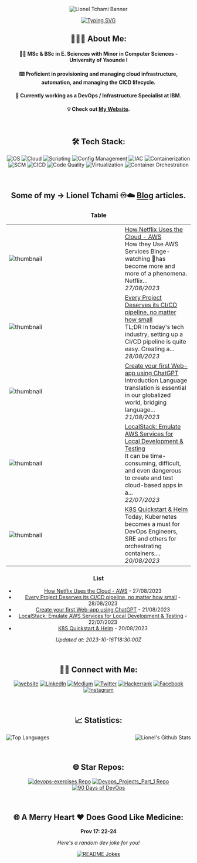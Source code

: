 <div align="center">

![Lionel Tchami Banner](https://res.cloudinary.com/dvdi2oaso/image/upload/v1670328710/GithubProfile/avento_mz8ci4.gif)

[![Typing SVG](https://readme-typing-svg.demolab.com?font=Josefin+Sans&size=30&duration=1500&pause=500&color=59C8BB&width=400&lines&height=50&lines=Hello,+Nice+to+Meet+you...%F0%9F%98%83;I+am+LIONEL+TCHAMI;DevOps+Consultant+@+IBM)](https://git.io/typing-svg)

## 👨🏻‍💻 About Me:

#### 👨‍🎓 MSc & BSc in E. Sciences with Minor in Computer Sciences - University of Yaounde I

#### ⌨️ Proficient in provisioning and managing cloud infrastructure, automation, and managing the CICD lifecycle.

#### 🌱 Currently working as a DevOps / Infrastructure Specialist at IBM.

#### 💡 Check out [My Website](https://softwaresennin.dev/).

&nbsp; &nbsp;
&nbsp; &nbsp;

## 🛠 Tech Stack:

![OS](https://img.shields.io/badge/OS-Linux%20%7C%20Windows%20%7C%20MacOS-red)
![Cloud](https://img.shields.io/badge/Cloud-AWS%20%7C%20Azure%20%7C%20GCP-blue)
![Scripting](https://img.shields.io/badge/Scripting-PowerShell%20%7C%20Shell-lemon)
![Config Management](https://img.shields.io/badge/Config%20Management-Ansible-black)
![IAC](https://img.shields.io/badge/IAC-Terraform-teal)
![Containerization](https://img.shields.io/badge/Containerization-Docker-azure)
![SCM](https://img.shields.io/badge/SCM-Github%20%7C%20BitBucket%20%7C%20GitLab-orange)
![CICD](https://img.shields.io/badge/CICD-Jenkins%20%7C%20Azure%20DevOps-yellow)
![Code Quality](https://img.shields.io/badge/Code%20Quality-SonarQube/Cloud-violet)
![Virtualization](https://img.shields.io/badge/Virtualization-Vagrant-skyblue)
![Container Orchestration](https://img.shields.io/badge/Orchestration-Kubernetes-blue)

&nbsp; &nbsp;
&nbsp; &nbsp;

## Some of my -> Lionel Tchami ♾️☁️ [Blog](dev.to/softwaresennin) articles.

### Table


<table>
        <tr>
            <td width="300px"><img src="https://res.cloudinary.com/practicaldev/image/fetch/s--3JjxR4-r--/c_imagga_scale,f_auto,fl_progressive,h_420,q_auto,w_1000/https://dev-to-uploads.s3.amazonaws.com/uploads/articles/h6of5pfchsmpu7iurjtd.png" alt="thumbnail"></td>
            <td>
                <a href="https://dev.to/aws-builders/how-netflix-uses-the-cloud-aws-191c">How Netflix Uses the Cloud - AWS</a>
                <div>How they Use AWS Services   Binge-watching 🍿has become more and more of a phenomena. Netflix...</div>
                <div><i>27/08/2023</i></div>
            </td>
        </tr>
        <tr>
            <td width="300px"><img src="https://res.cloudinary.com/practicaldev/image/fetch/s--CksphwCH--/c_imagga_scale,f_auto,fl_progressive,h_420,q_auto,w_1000/https://dev-to-uploads.s3.amazonaws.com/uploads/articles/tmcfnb132zrgxgpnfix8.jpg" alt="thumbnail"></td>
            <td>
                <a href="https://dev.to/aws-builders/every-project-deserves-its-cicd-pipeline-no-matter-how-small-19j9">Every Project Deserves its CI/CD pipeline, no matter how small</a>
                <div>TL;DR   In today&#39;s tech industry, setting up a CI/CD pipeline is quite easy. Creating a...</div>
                <div><i>28/08/2023</i></div>
            </td>
        </tr>
        <tr>
            <td width="300px"><img src="https://res.cloudinary.com/practicaldev/image/fetch/s--K69CfaQk--/c_imagga_scale,f_auto,fl_progressive,h_420,q_auto,w_1000/https://dev-to-uploads.s3.amazonaws.com/uploads/articles/um9yc5jchgdqn03f59bu.png" alt="thumbnail"></td>
            <td>
                <a href="https://dev.to/softwaresennin/create-your-first-web-app-using-chatgpt-2174">Create your first Web-app using ChatGPT</a>
                <div>Introduction   Language translation is essential in our globalized world, bridging language...</div>
                <div><i>21/08/2023</i></div>
            </td>
        </tr>
        <tr>
            <td width="300px"><img src="https://res.cloudinary.com/practicaldev/image/fetch/s--UrbvOo7j--/c_imagga_scale,f_auto,fl_progressive,h_420,q_auto,w_1000/https://dev-to-uploads.s3.amazonaws.com/uploads/articles/9lqleb1wzb02sau8m8v1.jpg" alt="thumbnail"></td>
            <td>
                <a href="https://dev.to/aws-builders/localstack-emulate-aws-services-for-local-development-testing-eoj">LocalStack: Emulate AWS Services for Local Development &amp; Testing</a>
                <div>It can be time-consuming, difficult, and even dangerous to create and test cloud-based apps in a...</div>
                <div><i>22/07/2023</i></div>
            </td>
        </tr>
        <tr>
            <td width="300px"><img src="https://res.cloudinary.com/practicaldev/image/fetch/s--hzF7BRj4--/c_imagga_scale,f_auto,fl_progressive,h_420,q_auto,w_1000/https://dev-to-uploads.s3.amazonaws.com/uploads/articles/xymkz4fh7hvqyl5wcsxl.png" alt="thumbnail"></td>
            <td>
                <a href="https://dev.to/softwaresennin/k8s-quickstart-helm-566o">K8S Quickstart &amp; Helm</a>
                <div>Today, Kubernetes becomes a must for DevOps Engineers, SRE and others for orchestrating containers....</div>
                <div><i>20/08/2023</i></div>
            </td>
        </tr>
</table>


### List

- [How Netflix Uses the Cloud - AWS](https://dev.to/aws-builders/how-netflix-uses-the-cloud-aws-191c) - 27/08/2023
- [Every Project Deserves its CI/CD pipeline, no matter how small](https://dev.to/aws-builders/every-project-deserves-its-cicd-pipeline-no-matter-how-small-19j9) - 28/08/2023
- [Create your first Web-app using ChatGPT](https://dev.to/softwaresennin/create-your-first-web-app-using-chatgpt-2174) - 21/08/2023
- [LocalStack: Emulate AWS Services for Local Development &amp; Testing](https://dev.to/aws-builders/localstack-emulate-aws-services-for-local-development-testing-eoj) - 22/07/2023
- [K8S Quickstart &amp; Helm](https://dev.to/softwaresennin/k8s-quickstart-helm-566o) - 20/08/2023

*Updated at: 2023-10-16T18:30:00Z*


&nbsp; &nbsp;
&nbsp; &nbsp;

## 🤝🏻 Connect with Me:

[![website](https://img.shields.io/badge/Website-www.apotitech.com-green?style=flat&logo=Google-Chrome)](https://www.apotitech.com)
[![LinkedIn](https://img.shields.io/badge/LinkedIn-Lionel_Tchami-blue?style=flat&logo=linkedin)](https://linkedin.com/in/lionel-tchami)
[![Medium](https://img.shields.io/badge/Medium-Lionel_Tchami-black?style=flat&logo=medium)](https://www.medium.com/lioneltchami/)
[![Twitter](https://img.shields.io/badge/Twitter-lionel_tchami-blue?style=flat&logo=twitter)](https://www.twitter.com/lionel_tchami/)
[![Hackerrank](https://img.shields.io/badge/Hackerrank-apotitech-green?style=flat&logo=hackerrank)](https://www.hackerrank.com/apotitech)
[![Facebook](https://img.shields.io/badge/Facebook-apotitech-blue?style=flat&logo=facebook)](https://www.facebook.com/apotitech)
[![Instagram](https://img.shields.io/badge/Instagram-apotitech-purple?style=flat&logo=instagram)](https://www.instagram.com/apotitech/)

&nbsp; &nbsp;
&nbsp; &nbsp;

## 📈 Statistics:

<img align="left" src="https://github-readme-stats.vercel.app/api/top-langs/?username=apotitech&theme=tokyonight&langs_count=12&layout=compact&hide=Jupyter%20Notebook,html,css" alt="Top Languages">

<img align="right" src="https://github-readme-stats.vercel.app/api?username=apotitech&include_all_commits=true&count_private=true&show_icons=true&line_height=20&title_color=7A7ADB&icon_color=2234AE&text_color=D3D3D3&bg_color=0,000000,130F40" alt="Lionel's Github Stats">


<br clear="left"/>

&nbsp; &nbsp;
&nbsp; &nbsp;

## 🌐 Star Repos:

[![devops-exercises Repo](https://github-readme-stats.vercel.app/api/pin/?username=apotitech&repo=devops-exercises)](https://github.com/apotitech/devops-exercises)
[![Devops_Projects_Part_1 Repo](https://github-readme-stats.vercel.app/api/pin/?username=apotitech&repo=Devops_Projects_Part_1)](https://github.com/apotitech/Devops_Projects_Part_1)
[![90 Days of DevOps](https://github-readme-stats.vercel.app/api/pin/?username=apotitech&repo=90DaysOfDevOps)](https://github.com/apotitech/90DaysOfDevOps)


&nbsp; &nbsp;
&nbsp; &nbsp;

## 🌐 A Merry Heart ❤️ Does Good Like Medicine:

**Prov 17: 22-24**

<i>Here's a random dev joke for you!</i>

<a href="https://readme-jokes.vercel.app"><img src="https://readme-jokes.vercel.app/api" alt="README Jokes"></a>

</div>